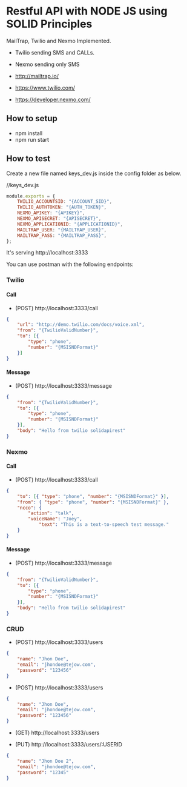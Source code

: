 # Restful API with NODE JS using SOLID Principles 

MailTrap, Twilio and Nexmo Implemented.

- Twilio sending SMS and CALLs.
- Nexmo sending only SMS

- http://mailtrap.io/
- https://www.twilio.com/
- https://developer.nexmo.com/


## How to setup

* npm install
* npm run start


## How to test
Create a new file named keys_dev.js inside the config folder as below.

//keys_dev.js
```js
module.exports = {
    TWILIO_ACCOUNTSID: "{ACCOUNT_SID}",
    TWILIO_AUTHTOKEN: "{AUTH_TOKEN}",
    NEXMO_APIKEY: "{APIKEY}",
    NEXMO_APISECRET: "{APISECRET}",
    NEXMO_APPLICATIONID: "{APPLICATIONID}",
    MAILTRAP_USER: "{MAILTRAP_USER}",
    MAILTRAP_PASS: "{MAILTRAP_PASS}",
};
```

It's serving http://localhost:3333

You can use postman with the following endpoints:

### Twilio

#### Call
- (POST) http://localhost:3333/call
```json
{
	"url": "http://demo.twilio.com/docs/voice.xml",
	"from": "{TwilioValidNumber}", 
	"to": [{
		"type": "phone", 
		"number": "{MSISNDFormat}"
	}]
}
```

#### Message
- (POST) http://localhost:3333/message
```json
{
	"from": "{TwilioValidNumber}",
	"to": [{
		"type": "phone", 
		"number": "{MSISNDFormat}"
	}],
	"body": "Hello from twilio solidapirest"
}
```

### Nexmo

#### Call
- (POST) http://localhost:3333/call
```json
{
	"to": [{ "type": "phone", "number": "{MSISNDFormat}" }],
	"from": { "type": "phone", "number": "{MSISNDFormat}" },
	"ncco": {
		"action": "talk",
		"voiceName": "Joey",
    		"text": "This is a text-to-speech test message."
	}
}
```

#### Message
- (POST) http://localhost:3333/message
```json
{
	"from": "{TwilioValidNumber}",
	"to": [{
		"type": "phone", 
		"number": "{MSISNDFormat}"
	}],
	"body": "Hello from twilio solidapirest"
}
```

### CRUD

- (POST) http://localhost:3333/users
```json
{
	"name": "Jhon Doe",
	"email": "jhondoe@tejow.com",
	"password": "123456"
}
```

- (POST) http://localhost:3333/users
```json
{
	"name": "Jhon Doe",
	"email": "jhondoe@tejow.com",
	"password": "123456"
}
```

- (GET) http://localhost:3333/users

- (PUT) http://localhost:3333/users/:USERID
```json
{
	"name": "Jhon Doe 2",
	"email": "jhondoe@tejow.com",
	"password": "12345"
}
```
